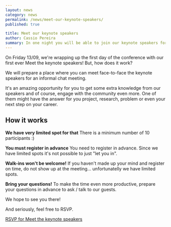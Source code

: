 ```yaml
---
layout: news
category: news
permalink: /news/meet-our-keynote-speakers/
published: true

title: Meet our keynote speakers
author: Cassio Pereira
summary: In one night you will be able to join our keynote speakers for an amazing informal chat that will allow you engage even more in the community.
---
```


On Friday 13/09, we're wrapping up the first day of the conference with our first ever Meet the keynote speakers! But, how does it work?

We will prepare a place where you can meet face-to-face the keynote speakers for an informal chat meeting.

It's an amazing opportunity for you to get some extra knowledge from our speakers and of course, engage with the community even more. One of them might have the answer for you project, research, problem or even your next step on your career.

## How it works

**We have very limited spot for that**
There is a minimum number of 10 participants :)

**You must register in advance**
You need to register in advance. Since we have limited spots it's not possible to just "let you in".

**Walk-ins won't be welcome!**
If you haven't made up your mind and register on time, do not show up at the meeting... unfortunatelly we have limited spots.

**Bring your questions!**
To make the time even more productive, prepare your questions in advance to ask / talk to our guests.

We hope to see you there!

And seriously, feel free to RSVP.

<p><a href="#" class="button">RSVP for Meet the keynote speakers</a></p>

<!--Thanks to <a href="http://volacci.com/" target="_blank">Volacci</a>, our Geek Trivia Night sponsor.

![Volacci](/img/sponsors/volacci.png)
-->
